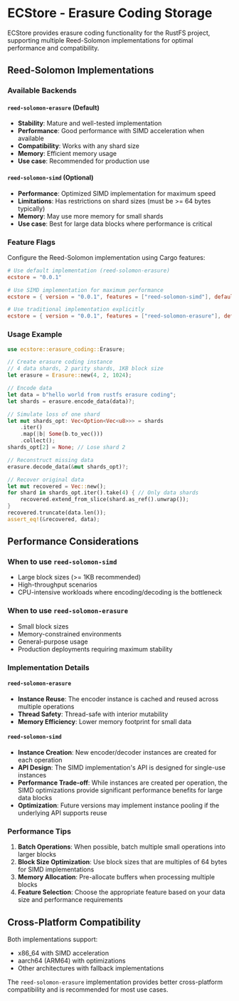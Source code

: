 # ECStore - Erasure Coding Storage

ECStore provides erasure coding functionality for the RustFS project, supporting multiple Reed-Solomon implementations for optimal performance and compatibility.

## Reed-Solomon Implementations

### Available Backends

#### `reed-solomon-erasure` (Default)
- **Stability**: Mature and well-tested implementation
- **Performance**: Good performance with SIMD acceleration when available
- **Compatibility**: Works with any shard size
- **Memory**: Efficient memory usage
- **Use case**: Recommended for production use

#### `reed-solomon-simd` (Optional)
- **Performance**: Optimized SIMD implementation for maximum speed
- **Limitations**: Has restrictions on shard sizes (must be >= 64 bytes typically)
- **Memory**: May use more memory for small shards
- **Use case**: Best for large data blocks where performance is critical

### Feature Flags

Configure the Reed-Solomon implementation using Cargo features:

```toml
# Use default implementation (reed-solomon-erasure)
ecstore = "0.0.1"

# Use SIMD implementation for maximum performance
ecstore = { version = "0.0.1", features = ["reed-solomon-simd"], default-features = false }

# Use traditional implementation explicitly
ecstore = { version = "0.0.1", features = ["reed-solomon-erasure"], default-features = false }
```

### Usage Example

```rust
use ecstore::erasure_coding::Erasure;

// Create erasure coding instance
// 4 data shards, 2 parity shards, 1KB block size
let erasure = Erasure::new(4, 2, 1024);

// Encode data
let data = b"hello world from rustfs erasure coding";
let shards = erasure.encode_data(data)?;

// Simulate loss of one shard
let mut shards_opt: Vec<Option<Vec<u8>>> = shards
    .iter()
    .map(|b| Some(b.to_vec()))
    .collect();
shards_opt[2] = None; // Lose shard 2

// Reconstruct missing data
erasure.decode_data(&mut shards_opt)?;

// Recover original data
let mut recovered = Vec::new();
for shard in shards_opt.iter().take(4) { // Only data shards
    recovered.extend_from_slice(shard.as_ref().unwrap());
}
recovered.truncate(data.len());
assert_eq!(&recovered, data);
```

## Performance Considerations

### When to use `reed-solomon-simd`
- Large block sizes (>= 1KB recommended)
- High-throughput scenarios
- CPU-intensive workloads where encoding/decoding is the bottleneck

### When to use `reed-solomon-erasure`
- Small block sizes
- Memory-constrained environments
- General-purpose usage
- Production deployments requiring maximum stability

### Implementation Details

#### `reed-solomon-erasure`
- **Instance Reuse**: The encoder instance is cached and reused across multiple operations
- **Thread Safety**: Thread-safe with interior mutability
- **Memory Efficiency**: Lower memory footprint for small data

#### `reed-solomon-simd`
- **Instance Creation**: New encoder/decoder instances are created for each operation
- **API Design**: The SIMD implementation's API is designed for single-use instances
- **Performance Trade-off**: While instances are created per operation, the SIMD optimizations provide significant performance benefits for large data blocks
- **Optimization**: Future versions may implement instance pooling if the underlying API supports reuse

### Performance Tips

1. **Batch Operations**: When possible, batch multiple small operations into larger blocks
2. **Block Size Optimization**: Use block sizes that are multiples of 64 bytes for SIMD implementations
3. **Memory Allocation**: Pre-allocate buffers when processing multiple blocks
4. **Feature Selection**: Choose the appropriate feature based on your data size and performance requirements

## Cross-Platform Compatibility

Both implementations support:
- x86_64 with SIMD acceleration
- aarch64 (ARM64) with optimizations
- Other architectures with fallback implementations

The `reed-solomon-erasure` implementation provides better cross-platform compatibility and is recommended for most use cases. 